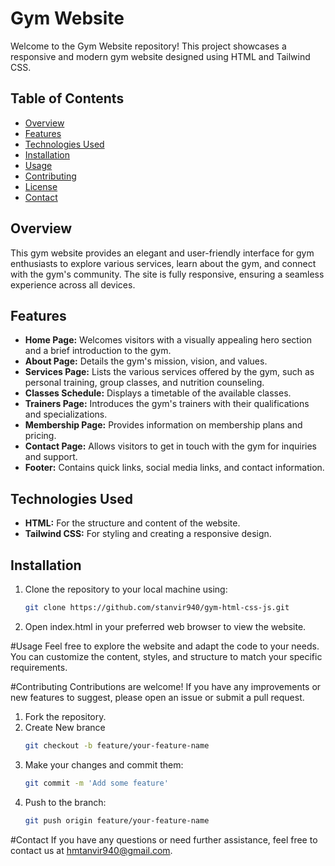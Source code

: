 # Gym Website

Welcome to the Gym Website repository! This project showcases a responsive and modern gym website designed using HTML and Tailwind CSS.

## Table of Contents

- [Overview](#overview)
- [Features](#features)
- [Technologies Used](#technologies-used)
- [Installation](#installation)
- [Usage](#usage)
- [Contributing](#contributing)
- [License](#license)
- [Contact](#contact)

## Overview

This gym website provides an elegant and user-friendly interface for gym enthusiasts to explore various services, learn about the gym, and connect with the gym's community. The site is fully responsive, ensuring a seamless experience across all devices.

## Features

- **Home Page:** Welcomes visitors with a visually appealing hero section and a brief introduction to the gym.
- **About Page:** Details the gym's mission, vision, and values.
- **Services Page:** Lists the various services offered by the gym, such as personal training, group classes, and nutrition counseling.
- **Classes Schedule:** Displays a timetable of the available classes.
- **Trainers Page:** Introduces the gym's trainers with their qualifications and specializations.
- **Membership Page:** Provides information on membership plans and pricing.
- **Contact Page:** Allows visitors to get in touch with the gym for inquiries and support.
- **Footer:** Contains quick links, social media links, and contact information.

## Technologies Used

- **HTML:** For the structure and content of the website.
- **Tailwind CSS:** For styling and creating a responsive design.

## Installation

1. Clone the repository to your local machine using:
   ```bash
   git clone https://github.com/stanvir940/gym-html-css-js.git

2. Open index.html in your preferred web browser to view the website.

#Usage
Feel free to explore the website and adapt the code to your needs. You can customize the content, styles, and structure to match your specific requirements.

#Contributing
Contributions are welcome! If you have any improvements or new features to suggest, please open an issue or submit a pull request.

1. Fork the repository.
2. Create New brance
   ```bash
   git checkout -b feature/your-feature-name
3. Make your changes and commit them:
   ```bash
   git commit -m 'Add some feature'
4. Push to the branch:
   ```bash
   git push origin feature/your-feature-name

#Contact
If you have any questions or need further assistance, feel free to contact us at hmtanvir940@gmail.com.

